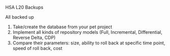 HSA L20 Backups

All backed up

1. Take/create the database from your pet project
2. Implement all kinds of repository models (Full, Incremental, Differential, Reverse Delta, CDP)
3. Compare their parameters: size, ability to roll back at specific time point, speed of roll 
back, cost
